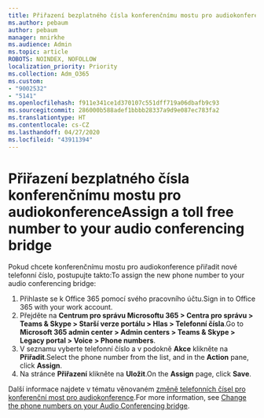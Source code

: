```yaml
---
title: Přiřazení bezplatného čísla konferenčnímu mostu pro audiokonference
ms.author: pebaum
author: pebaum
manager: mnirkhe
ms.audience: Admin
ms.topic: article
ROBOTS: NOINDEX, NOFOLLOW
localization_priority: Priority
ms.collection: Adm_O365
ms.custom:
- "9002532"
- "5141"
ms.openlocfilehash: f911e341ce1d370107c551dff719a06dbafb9c93
ms.sourcegitcommit: 286000b588adef1bbbb28337a9d9e087ec783fa2
ms.translationtype: HT
ms.contentlocale: cs-CZ
ms.lasthandoff: 04/27/2020
ms.locfileid: "43911394"
---
```

# <a name="assign-a-toll-free-number-to-your-audio-conferencing-bridge"></a><span data-ttu-id="f6745-102">Přiřazení bezplatného čísla konferenčnímu mostu pro audiokonference</span><span class="sxs-lookup"><span data-stu-id="f6745-102">Assign a toll free number to your audio conferencing bridge</span></span>

<span data-ttu-id="f6745-103">Pokud chcete konferenčnímu mostu pro audiokonference přiřadit nové telefonní číslo, postupujte takto:</span><span class="sxs-lookup"><span data-stu-id="f6745-103">To assign the new phone number to your audio conferencing bridge:</span></span>

1. <span data-ttu-id="f6745-104">Přihlaste se k Office 365 pomocí svého pracovního účtu.</span><span class="sxs-lookup"><span data-stu-id="f6745-104">Sign in to Office 365 with your work account.</span></span>
2. <span data-ttu-id="f6745-105">Přejděte na **Centrum pro správu Microsoftu 365 > Centra pro správu > Teams & Skype > Starší verze portálu > Hlas > Telefonní čísla**.</span><span class="sxs-lookup"><span data-stu-id="f6745-105">Go to **Microsoft 365 admin center > Admin centers > Teams & Skype > Legacy portal > Voice > Phone numbers**.</span></span>
3. <span data-ttu-id="f6745-106">V seznamu vyberte telefonní číslo a v podokně **Akce** klikněte na **Přiřadit**.</span><span class="sxs-lookup"><span data-stu-id="f6745-106">Select the phone number from the list, and in the **Action** pane, click **Assign**.</span></span>
4. <span data-ttu-id="f6745-107">Na stránce **Přiřazení** klikněte na **Uložit**.</span><span class="sxs-lookup"><span data-stu-id="f6745-107">On the **Assign** page, click **Save**.</span></span>

<span data-ttu-id="f6745-108">Další informace najdete v tématu věnovaném [změně telefonních čísel pro konferenční most pro audiokonference](https://docs.microsoft.com/MicrosoftTeams/change-the-phone-numbers-on-your-audio-conferencing-bridge).</span><span class="sxs-lookup"><span data-stu-id="f6745-108">For more information, see [Change the phone numbers on your Audio Conferencing bridge](https://docs.microsoft.com/MicrosoftTeams/change-the-phone-numbers-on-your-audio-conferencing-bridge).</span></span>
